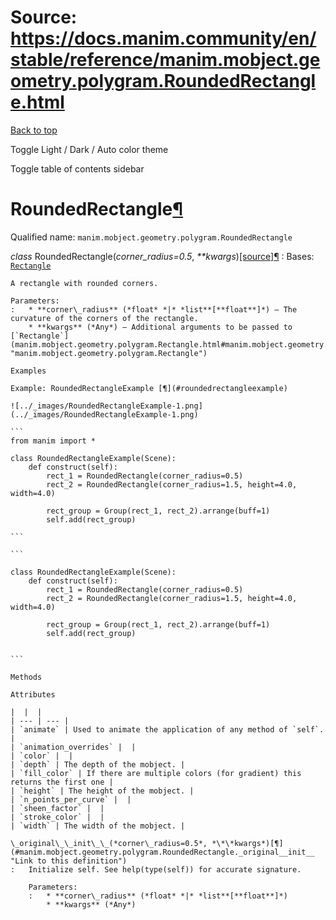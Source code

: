 # Source: https://docs.manim.community/en/stable/reference/manim.mobject.geometry.polygram.RoundedRectangle.html

[Back to top](#)

Toggle Light / Dark / Auto color theme

Toggle table of contents sidebar

RoundedRectangle[¶](#roundedrectangle "Link to this heading")
=============================================================

Qualified name: `manim.mobject.geometry.polygram.RoundedRectangle`

*class* RoundedRectangle(*corner\_radius=0.5*, *\*\*kwargs*)[[source]](../_modules/manim/mobject/geometry/polygram.html#RoundedRectangle)[¶](#manim.mobject.geometry.polygram.RoundedRectangle "Link to this definition")
:   Bases: [`Rectangle`](manim.mobject.geometry.polygram.Rectangle.html#manim.mobject.geometry.polygram.Rectangle "manim.mobject.geometry.polygram.Rectangle")

    A rectangle with rounded corners.

    Parameters:
    :   * **corner\_radius** (*float* *|* *list**[**float**]*) – The curvature of the corners of the rectangle.
        * **kwargs** (*Any*) – Additional arguments to be passed to [`Rectangle`](manim.mobject.geometry.polygram.Rectangle.html#manim.mobject.geometry.polygram.Rectangle "manim.mobject.geometry.polygram.Rectangle")

    Examples

    Example: RoundedRectangleExample [¶](#roundedrectangleexample)

    ![../_images/RoundedRectangleExample-1.png](../_images/RoundedRectangleExample-1.png)

    ```
    from manim import *

    class RoundedRectangleExample(Scene):
        def construct(self):
            rect_1 = RoundedRectangle(corner_radius=0.5)
            rect_2 = RoundedRectangle(corner_radius=1.5, height=4.0, width=4.0)

            rect_group = Group(rect_1, rect_2).arrange(buff=1)
            self.add(rect_group)

    ```

    ```

    class RoundedRectangleExample(Scene):
        def construct(self):
            rect_1 = RoundedRectangle(corner_radius=0.5)
            rect_2 = RoundedRectangle(corner_radius=1.5, height=4.0, width=4.0)

            rect_group = Group(rect_1, rect_2).arrange(buff=1)
            self.add(rect_group)


    ```

    Methods

    Attributes

    |  |  |
    | --- | --- |
    | `animate` | Used to animate the application of any method of `self`. |
    | `animation_overrides` |  |
    | `color` |  |
    | `depth` | The depth of the mobject. |
    | `fill_color` | If there are multiple colors (for gradient) this returns the first one |
    | `height` | The height of the mobject. |
    | `n_points_per_curve` |  |
    | `sheen_factor` |  |
    | `stroke_color` |  |
    | `width` | The width of the mobject. |

    \_original\_\_init\_\_(*corner\_radius=0.5*, *\*\*kwargs*)[¶](#manim.mobject.geometry.polygram.RoundedRectangle._original__init__ "Link to this definition")
    :   Initialize self. See help(type(self)) for accurate signature.

        Parameters:
        :   * **corner\_radius** (*float* *|* *list**[**float**]*)
            * **kwargs** (*Any*)